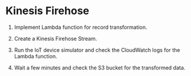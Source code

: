 # Kinesis Firehose

1. Implement Lambda function for record transformation.

1. Create a Kinesis Firehose Stream.

1. Run the IoT device simulator and check the CloudWatch logs for the Lambda function.

1. Wait a few minutes and check the S3 bucket for the transformed data.
